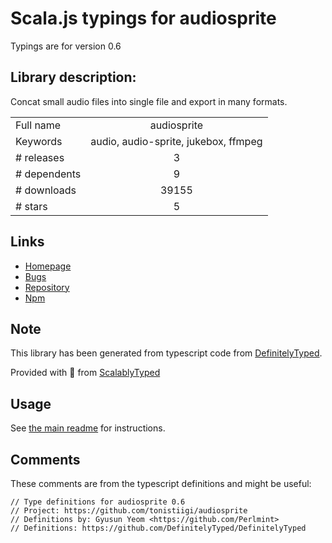 
# Scala.js typings for audiosprite

Typings are for version 0.6

## Library description:
Concat small audio files into single file and export in many formats.

|                    |                 |
| ------------------ | :-------------: |
| Full name          | audiosprite |
| Keywords           | audio, audio-sprite, jukebox, ffmpeg |
| # releases         | 3 |
| # dependents       | 9 |
| # downloads        | 39155 |
| # stars            | 5 |

## Links
- [Homepage](https://github.com/tonistiigi/audiosprite#readme)
- [Bugs](https://github.com/tonistiigi/audiosprite/issues)
- [Repository](https://github.com/tonistiigi/audiosprite)
- [Npm](https://www.npmjs.com/package/audiosprite)
    


## Note
This library has been generated from typescript code from [DefinitelyTyped](https://definitelytyped.org).

Provided with :purple_heart: from [ScalablyTyped](https://github.com/oyvindberg/ScalablyTyped)

## Usage
See [the main readme](../../readme.md) for instructions.

## Comments

These comments are from the typescript definitions and might be useful:
```
// Type definitions for audiosprite 0.6
// Project: https://github.com/tonistiigi/audiosprite
// Definitions by: Gyusun Yeom <https://github.com/Perlmint>
// Definitions: https://github.com/DefinitelyTyped/DefinitelyTyped

```

